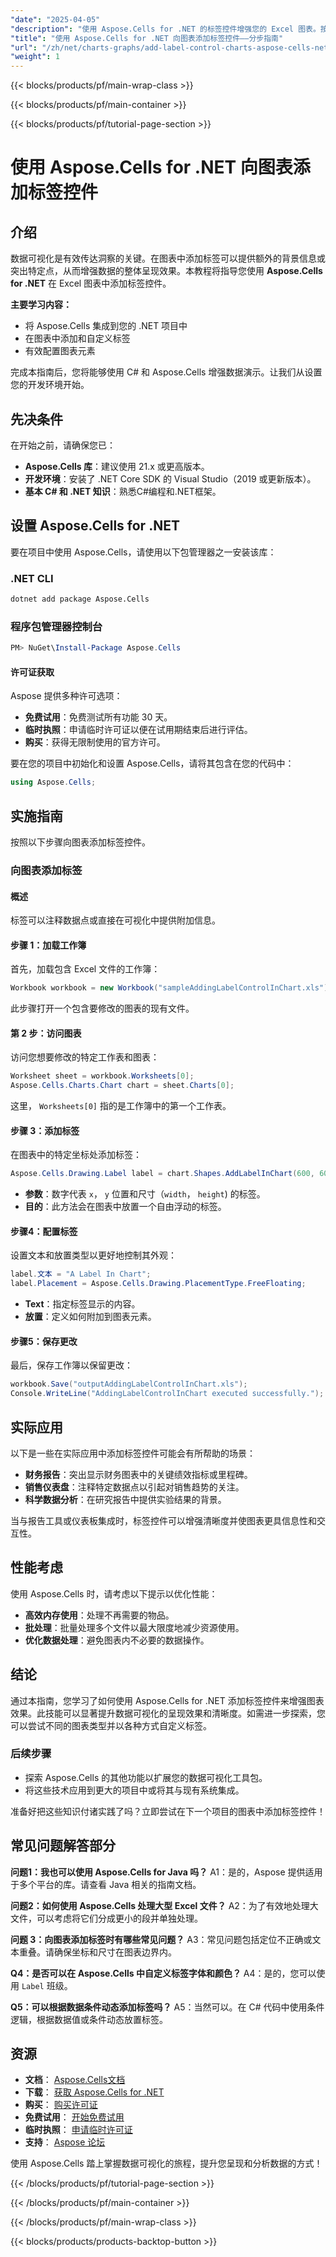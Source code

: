 ```yaml
---
"date": "2025-04-05"
"description": "使用 Aspose.Cells for .NET 的标签控件增强您的 Excel 图表。按照本分步指南添加有意义的注释并改进数据可视化。"
"title": "使用 Aspose.Cells for .NET 向图表添加标签控件——分步指南"
"url": "/zh/net/charts-graphs/add-label-control-charts-aspose-cells-net/"
"weight": 1
---
```


{{< blocks/products/pf/main-wrap-class >}}

{{< blocks/products/pf/main-container >}}

{{< blocks/products/pf/tutorial-page-section >}}


# 使用 Aspose.Cells for .NET 向图表添加标签控件

## 介绍

数据可视化是有效传达洞察的关键。在图表中添加标签可以提供额外的背景信息或突出特定点，从而增强数据的整体呈现效果。本教程将指导您使用 **Aspose.Cells for .NET** 在 Excel 图表中添加标签控件。

**主要学习内容：**
- 将 Aspose.Cells 集成到您的 .NET 项目中
- 在图表中添加和自定义标签
- 有效配置图表元素

完成本指南后，您将能够使用 C# 和 Aspose.Cells 增强数据演示。让我们从设置您的开发环境开始。

## 先决条件

在开始之前，请确保您已：
- **Aspose.Cells 库**：建议使用 21.x 或更高版本。
- **开发环境**：安装了 .NET Core SDK 的 Visual Studio（2019 或更新版本）。
- **基本 C# 和 .NET 知识**：熟悉C#编程和.NET框架。

## 设置 Aspose.Cells for .NET

要在项目中使用 Aspose.Cells，请使用以下包管理器之一安装该库：

### .NET CLI
```bash
dotnet add package Aspose.Cells
```

### 程序包管理器控制台
```powershell
PM> NuGet\Install-Package Aspose.Cells
```

#### 许可证获取
Aspose 提供多种许可选项：
- **免费试用**：免费测试所有功能 30 天。
- **临时执照**：申请临时许可证以便在试用期结束后进行评估。
- **购买**：获得无限制使用的官方许可。

要在您的项目中初始化和设置 Aspose.Cells，请将其包含在您的代码中：

```csharp
using Aspose.Cells;
```

## 实施指南

按照以下步骤向图表添加标签控件。

### 向图表添加标签

#### 概述
标签可以注释数据点或直接在可视化中提供附加信息。

#### 步骤 1：加载工作簿
首先，加载包含 Excel 文件的工作簿：

```csharp
Workbook workbook = new Workbook("sampleAddingLabelControlInChart.xls");
```
此步骤打开一个包含要修改的图表的现有文件。

#### 第 2 步：访问图表
访问您想要修改的特定工作表和图表：

```csharp
Worksheet sheet = workbook.Worksheets[0];
Aspose.Cells.Charts.Chart chart = sheet.Charts[0];
```
这里， `Worksheets[0]` 指的是工作簿中的第一个工作表。

#### 步骤 3：添加标签
在图表中的特定坐标处添加标签：

```csharp
Aspose.Cells.Drawing.Label label = chart.Shapes.AddLabelInChart(600, 600, 350, 900);
```
- **参数**：数字代表 `x`， `y` 位置和尺寸（`width`， `height`) 的标签。
- **目的**：此方法会在图表中放置一个自由浮动的标签。

#### 步骤4：配置标签
设置文本和放置类型以更好地控制其外观：

```csharp
label.文本 = "A Label In Chart";
label.Placement = Aspose.Cells.Drawing.PlacementType.FreeFloating;
```
- **Text**：指定标签显示的内容。
- **放置**：定义如何附加到图表元素。

#### 步骤5：保存更改
最后，保存工作簿以保留更改：

```csharp
workbook.Save("outputAddingLabelControlInChart.xls");
Console.WriteLine("AddingLabelControlInChart executed successfully.");
```

## 实际应用

以下是一些在实际应用中添加标签控件可能会有所帮助的场景：
- **财务报告**：突出显示财务图表中的关键绩效指标或里程碑。
- **销售仪表盘**：注释特定数据点以引起对销售趋势的关注。
- **科学数据分析**：在研究报告中提供实验结果的背景。

当与报告工具或仪表板集成时，标签控件可以增强清晰度并使图表更具信息性和交互性。

## 性能考虑

使用 Aspose.Cells 时，请考虑以下提示以优化性能：
- **高效内存使用**：处理不再需要的物品。
- **批处理**：批量处理多个文件以最大限度地减少资源使用。
- **优化数据处理**：避免图表内不必要的数据操作。

## 结论

通过本指南，您学习了如何使用 Aspose.Cells for .NET 添加标签控件来增强图表效果。此技能可以显著提升数据可视化的呈现效果和清晰度。如需进一步探索，您可以尝试不同的图表类型并以各种方式自定义标签。

### 后续步骤
- 探索 Aspose.Cells 的其他功能以扩展您的数据可视化工具包。
- 将这些技术应用到更大的项目中或将其与现有系统集成。

准备好把这些知识付诸实践了吗？立即尝试在下一个项目的图表中添加标签控件！

## 常见问题解答部分

**问题1：我也可以使用 Aspose.Cells for Java 吗？**
A1：是的，Aspose 提供适用于多个平台的库。请查看 Java 相关的指南文档。

**问题2：如何使用 Aspose.Cells 处理大型 Excel 文件？**
A2：为了有效地处理大文件，可以考虑将它们分成更小的段并单独处理。

**问题 3：向图表添加标签时有哪些常见问题？**
A3：常见问题包括定位不正确或文本重叠。请确保坐标和尺寸在图表边界内。

**Q4：是否可以在 Aspose.Cells 中自定义标签字体和颜色？**
A4：是的，您可以使用 `Label` 班级。

**Q5：可以根据数据条件动态添加标签吗？**
A5：当然可以。在 C# 代码中使用条件逻辑，根据数据值或条件动态放置标签。

## 资源
- **文档**： [Aspose.Cells文档](https://reference.aspose.com/cells/net/)
- **下载**： [获取 Aspose.Cells for .NET](https://releases.aspose.com/cells/net/)
- **购买**： [购买许可证](https://purchase.aspose.com/buy)
- **免费试用**： [开始免费试用](https://releases.aspose.com/cells/net/)
- **临时执照**： [申请临时许可证](https://purchase.aspose.com/temporary-license/)
- **支持**： [Aspose 论坛](https://forum.aspose.com/c/cells/9)

使用 Aspose.Cells 踏上掌握数据可视化的旅程，提升您呈现和分析数据的方式！


{{< /blocks/products/pf/tutorial-page-section >}}

{{< /blocks/products/pf/main-container >}}

{{< /blocks/products/pf/main-wrap-class >}}

{{< blocks/products/products-backtop-button >}}